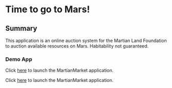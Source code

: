 # Time to go to Mars! 

## Summary

This application is an online auction system for the Martian Land Foundation to auction available resources on Mars. Habitability not guaranteed.

### Demo App

Click [here](https://github.com/mnewk555/MarsMarket/blob/main/frontend/index.html) to launch the MartianMarket application.

Click [here](frontend/index.html) to launch the MartianMarket application.
